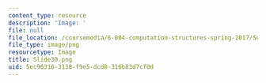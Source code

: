 ```yaml
---
content_type: resource
description: 'Image: '
file: null
file_location: /coursemedia/6-004-computation-structures-spring-2017/5ec963163138f9e5dcd8316b83d7cf0d_Slide30.png
file_type: image/png
resourcetype: Image
title: Slide30.png
uid: 5ec96316-3138-f9e5-dcd8-316b83d7cf0d
---
```

